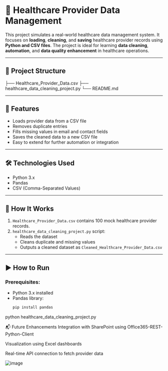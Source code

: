 # 🏥 Healthcare Provider Data Management

This project simulates a real-world healthcare data management system. It focuses on **loading**, **cleaning**, and **saving** healthcare provider records using **Python and CSV files**. The project is ideal for learning **data cleaning**, **automation**, and **data quality enhancement** in healthcare operations.

---

## 📁 Project Structure

├── Healthcare_Provider_Data.csv
├── healthcare_data_cleaning_project.py
└── README.md


---

## 📌 Features

- Loads provider data from a CSV file
- Removes duplicate entries
- Fills missing values in email and contact fields
- Saves the cleaned data to a new CSV file
- Easy to extend for further automation or integration

---

## 🛠 Technologies Used

- Python 3.x
- Pandas
- CSV (Comma-Separated Values)

---

## 🔄 How It Works

1. `Healthcare_Provider_Data.csv` contains 100 mock healthcare provider records.
2. `healthcare_data_cleaning_project.py` script:
   - Reads the dataset
   - Cleans duplicate and missing values
   - Outputs a cleaned dataset as `Cleaned_Healthcare_Provider_Data.csv`

---

## ▶️ How to Run

### Prerequisites:
- Python 3.x installed
- Pandas library:  
  ```bash
  pip install pandas

python healthcare_data_cleaning_project.py

📬 Future Enhancements
Integration with SharePoint using Office365-REST-Python-Client

Visualization using Excel dashboards

Real-time API connection to fetch provider data

![image](https://github.com/user-attachments/assets/a8867990-fcb8-4e1f-9bd1-708b212cb07e)
